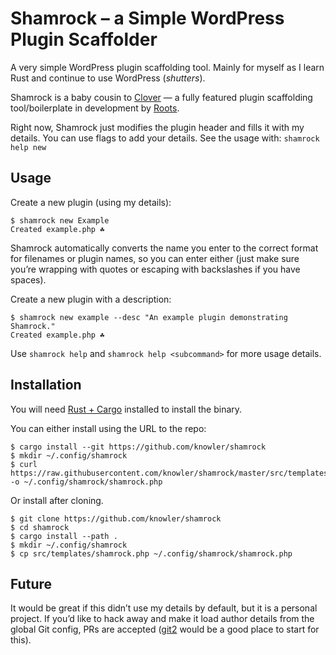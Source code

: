 # Shamrock – a Simple WordPress Plugin Scaffolder

A very simple WordPress plugin scaffolding tool. Mainly for
myself as I learn Rust and continue to use WordPress
(_shutters_).

Shamrock is a baby cousin to [Clover] — a fully featured plugin
scaffolding tool/boilerplate in development by [Roots].

Right now, Shamrock just modifies the plugin header and fills it
with my details. You can use flags to add your details. See the
usage with: `shamrock help new`

## Usage

Create a new plugin (using my details):

```shell
$ shamrock new Example
Created example.php ☘
```

Shamrock automatically converts the name you enter to the
correct format for filenames or plugin names, so you can enter
either (just make sure you’re wrapping with quotes or escaping
with backslashes if you have spaces).

Create a new plugin with a description:

```shell
$ shamrock new example --desc "An example plugin demonstrating Shamrock."
Created example.php ☘
```

Use `shamrock help` and `shamrock help <subcommand>` for more
usage details.

## Installation

You will need [Rust + Cargo](https://rustup.rs/) installed to
install the binary.

You can either install using the URL to the repo:

```shell
$ cargo install --git https://github.com/knowler/shamrock
$ mkdir ~/.config/shamrock
$ curl https://raw.githubusercontent.com/knowler/shamrock/master/src/templates/shamrock.php -o ~/.config/shamrock/shamrock.php
```

Or install after cloning.

```shell
$ git clone https://github.com/knowler/shamrock
$ cd shamrock
$ cargo install --path .
$ mkdir ~/.config/shamrock
$ cp src/templates/shamrock.php ~/.config/shamrock/shamrock.php
```

## Future

It would be great if this didn’t use my details by default, but
it is a personal project. If you’d like to hack away and make it
load author details from the global Git config, PRs are
accepted ([git2] would be a good place to start for this).

[Clover]: https://roots.io/clover/
[Roots]: https://roots.io/
[git2]: https://docs.rs/git2/
